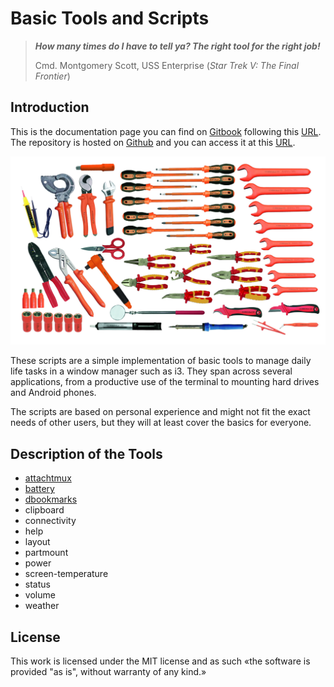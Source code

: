 # Basic Tools and Scripts

> _**How many times do I have to tell ya? The right tool for the right job!**_
>
> Cmd. Montgomery Scott, USS Enterprise \(_Star Trek V: The Final Frontier_\)

## Introduction

This is the documentation page you can find on [Gitbook](https://www.gitbook.com/) following this [URL](https://thesfinox.gitbook.io/basic-scripts/). The repository is hosted on [Github](https://github.com) and you can access it at this [URL](https://github.com/thesfinox/basic-scripts).

![Basic tools, but no scripts](.gitbook/assets/safety_tools_1000v_vde-vde_electrician_sets-52_pcs.-52_pcs..png.jpg)

These scripts are a simple implementation of basic tools to manage daily life tasks in a window manager such as i3. They span across several applications, from a productive use of the terminal to mounting hard drives and Android phones.

The scripts are based on personal experience and might not fit the exact needs of other users, but they will at least cover the basics for everyone.

## Description of the Tools

* [attachtmux](tools/attachtmux.md)
* [battery](tools/battery.md)
* [dbookmarks](tools/dbookmarks.md)
* clipboard
* connectivity
* help
* layout
* partmount
* power
* screen-temperature
* status
* volume
* weather

## License

This work is licensed under the MIT license and as such «the software is provided "as is", without warranty of any kind.»

